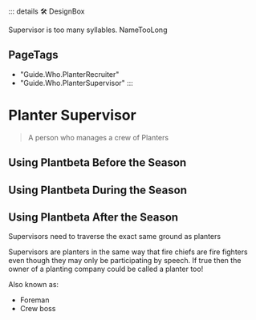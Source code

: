 ::: details 🛠 DesignBox

Supervisor is too many syllables. NameTooLong
<h2>PageTags</h2>

- "Guide.Who.PlanterRecruiter"
- "Guide.Who.PlanterSupervisor"
:::

# Planter Supervisor

> A person who manages a crew of Planters


## Using Plantbeta Before the Season

## Using Plantbeta During the Season

## Using Plantbeta After the Season

Supervisors need to traverse the exact same ground as planters 


Supervisors are planters in the same way that fire chiefs are fire fighters even though they may only be participating by speech. If true then the owner of a planting company could be called a planter too! 

Also known as:

- Foreman
- Crew boss